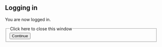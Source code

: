 ## Logging in

You are now logged in.

<form>
  <fieldset>
    <legend>Click here to close this window</legend>
    <button type="submit">Continue</button>
  </fieldset>
</form>
